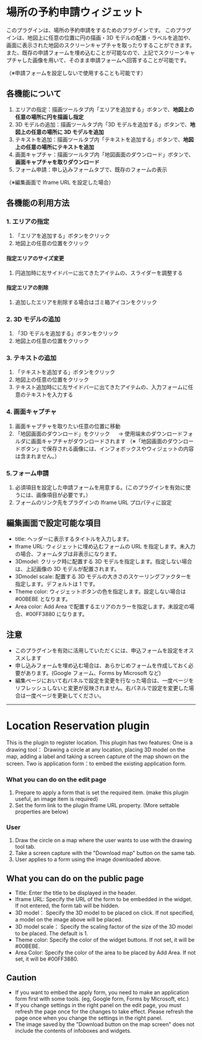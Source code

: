 # 場所の予約申請ウィジェット

このプラグインは、場所の予約申請をするためのプラグインです。
このプラグインは、地図上に任意の位置に円の描画・3D モデルの配置・ラベルを追加や、画面に表示された地図のスクリーンキャプチャを取ったりすることができます。
また、既存の申請フォームを埋め込むことが可能なので、上記でスクリーンキャプチャした画像を用いて、そのまま申請フォームへ回答することが可能です。

（※申請フォームを設定しないで使用することも可能です）

## 各機能について

1. エリアの指定：描画ツールタブ内「エリアを追加する」ボタンで、**地図上の任意の場所に円を描画し指定**
2. 3D モデルの追加：描画ツールタブ内「3D モデルを追加する」ボタンで、**地図上の任意の場所に 3D モデルを追加**
3. テキストを追加：描画ツールタブ内「テキストを追加する」ボタンで、**地図上の任意の場所にテキストを追加**
4. 画面キャプチャ：描画ツールタブ内「地図画面のダウンロード」ボタンで、**画面キャプチャを取りダウンロード**
5. フォーム申請：申し込みフォームタブで、既存のフォームの表示

（※編集画面で Iframe URL を設定した場合）

## 各機能の利用方法

### 1. エリアの指定

1. 「エリアを追加する」ボタンをクリック
2. 地図上の任意の位置をクリック

#### 指定エリアのサイズ変更

1. 円追加時に左サイドバーに出てきたアイテムの、スライダーを調整する

#### 指定エリアの削除

1. 追加したエリアを削除する場合はゴミ箱アイコンをクリック

### 2. 3D モデルの追加

1. 「3D モデルを追加する」ボタンをクリック
2. 地図上の任意の位置をクリック

### 3. テキストの追加

1. 「テキストを追加する」ボタンをクリック
2. 地図上の任意の位置をクリック
3. テキスト追加時にに左サイドバーに出てきたアイテムの、入力フォームに任意のテキストを入力する

### 4. 画面キャプチャ

1. 画面キャプチャを取りたい任意の位置に移動
2. 「地図画面のダウンロード」をクリック
   　 → 使用端末のダウンロードフォルダに画面キャプチャがダウンロードされます
   （※「地図画面のダウンロードボタン」で保存される画像には、インフォボックスやウィジェットの内容は含まれません。）

### 5.フォーム申請

1. 必須項目を設定した申請フォームを用意する。(このプラグインを有効に使うには、画像項目が必要です。）
2. フォームのリンク先をプラグインの Iframe URL プロパティに設定

## 編集画面で設定可能な項目

- title: ヘッダーに表示するタイトルを入力します。
- Iframe URL: ウィジェットに埋め込むフォームの URL を指定します。未入力の場合、フォームタブは非表示になります。
- 3Dmodel: クリック時に配置する 3D モデルを指定します。指定しない場合は、上記画像の 3D モデルが配置されます。
- 3Dmodel scale: 配置する 3D モデルの大きさのスケーリングファクターを指定します。デフォルトは 1 です。
- Theme color: ウィジェットボタンの色を指定します。設定しない場合は#00BEBE となります。
- Area color: Add Area で配置するエリアのカラーを指定します。未設定の場合、#00FF3880 になります。

## 注意

- このプラグインを有効に活用していただくには、申込フォームを設定をオススメします
- 申し込みフォームを埋め込む場合は、あらかじめフォームを作成しておく必要があります。(Google フォーム、Forms by Microsoft など)
- 編集ページにおいて右パネルで設定を変更を行なった場合は、一度ページをリフレッシュしないと変更が反映されません。右パネルで設定を変更した場合は一度ページを更新してください。


*****


# Location Reservation plugin

This is the plugin to register location.
This plugin has two features:
One is a drawing tool： Drawing a circle at any location, placing 3D model on the map, adding a label and taking a screen capture of the map shown on the screen.
Two is application form：to embed the existing application form.

### What you can do on the edit page

1. Prepare to apply a form that is set the required item. (make this plugin useful, an image item is required)
2. Set the form link to the plugin Iframe URL property. (More settable properties are below)

### User

1. Draw the circle on a map where the user wants to use with the drawing tool tab.
2. Take a screen capture with the "Download map" button on the same tab.
3. User applies to a form using the image downloaded above.

## What you can do on the public page

- Title: Enter the title to be displayed in the header.
- Iframe URL: Specify the URL of the form to be embedded in the widget. If not entered, the form tab will be hidden.
- 3D model： Specify the 3D model to be placed on click. If not specified, a model on the image above will be placed.
- 3D model scale： Specify the scaling factor of the size of the 3D model to be placed. The default is 1.
- Theme color: Specify the color of the widget buttons. If not set, it will be #00BEBE.
- Area Color: Specify the color of the area to be placed by Add Area. If not set, it will be #00FF3880.

## Caution

- If you want to embed the apply form, you need to make an application form first with some tools. (eg, Google form, Forms by Microsoft, etc.)
- If you change settings in the right panel on the edit page, you must refresh the page once for the changes to take effect. Please refresh the page once when you change the settings in the right panel.
- The image saved by the "Download button on the map screen" does not include the contents of infoboxes and widgets. 
